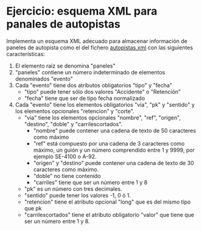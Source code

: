 # Ejercicio: esquema XML para panales de autopistas

Implementa un esquema XML adecuado para almacenar información de paneles de autopista como el del fichero [autopistas.xml](https://raw.githubusercontent.com/josedom24/lmgs_doc/master/unidades/u7/fich/autopistas.xml) con las siguientes características:

1. El elemento raíz se denomina "paneles"
2. "paneles" contiene un número indeterminado de elementos denominados "evento"
3. Cada "evento" tiene dos atributos obligatorios "tipo" y "fecha"
	* "tipo" puede tener sólo dos valores "Accidente" o "Retención"
	* "fecha" tiene que ser de tipo fecha normalizado
4. Cada "evento" tiene los elementos obligatorios "via", "pk" y "sentido" y los elementos opcionales "retencion" y "corte".
    * "via" tiene los elementos opcionales "nombre", "ref", "origen", "destino", "doble" y "carrilescortados".
        * "nombre" puede contener una cadena de texto de 50 caracteres como máximo
        * "ref" está compuesto por una cadena de 3 caracteres como máximo, un guión y un número comprendido entre 1 y 9999, por ejemplo SE-4100 o A-92.
        * "origen" y "destino" puede contener una cadena de texto de 30 caracteres como máximo.
        * "doble" no tiene contenido
        * "carriles" tiene que ser un número entre 1 y 8
    * "pk" es un número con tres decimales.
    * "sentido" puede tener los valores -1, 0 ó 1.
    * "retencion" tiene el atributo opcional "long" que es del mismo tipo que pk
    * "carrilescortados" tiene el atributo obligatorio "valor" que tiene que ser un número entre 1 y 8.
